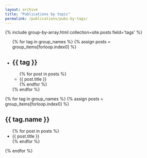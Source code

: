 ```yaml
---
layout: archive
title: "Publications by topic"
permalink: /publications/pubs-by-tags/
---
```


<!-- {% include base_path %} -->

{% include group-by-array.html collection=site.posts field='tags' %}

<ul>
  {% for tag in group_names %}
    {% assign posts = group_items[forloop.index0] %}
    <li>
      <h2>{{ tag }}</h2>
      <ul>
        {% for post in posts %}
        <li>
          {{ post.title }}
        </li>
        {% endfor %}
      </ul>
    </li>
  {% endfor %}
</ul>

{% for tag in group_names %}
    {% assign posts = group_items[forloop.index0] %}
    <h2 id="{{ tag.name | slugify }}" class="archive__subtitle">{{ tag.name }}</h2>
    <ul>
        {% for post in posts %}
        <li>
          {{ post.title }}
        </li>
        {% endfor %}
    </ul>
 {% endfor %}
  

